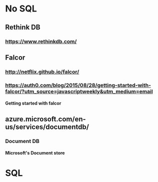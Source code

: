 # No SQL
## Rethink DB
### https://www.rethinkdb.com/
## Falcor
### http://netflix.github.io/falcor/
### https://auth0.com/blog/2015/08/28/getting-started-with-falcor/?utm_source=javascriptweekly&utm_medium=email
#### Getting started with falcor
## azure.microsoft.com/en-us/services/documentdb/
### Document DB
#### Microsoft's Document store
# SQL
